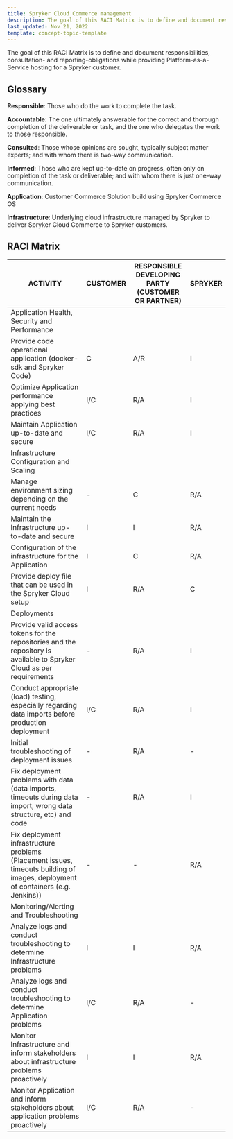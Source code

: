 ```yaml
---
title: Spryker Cloud Commerce management
description: The goal of this RACI Matrix is to define and document responsibilities, consultation- and reporting-obligations while providing Platform-as-a-Service hosting for a Spryker customer.
last_updated: Nov 21, 2022
template: concept-topic-template
---
```


The goal of this RACI Matrix is to define and document responsibilities, consultation- and reporting-obligations while providing Platform-as-a-Service hosting for a Spryker customer.

## Glossary

**Responsible**: Those who do the work to complete the task.

**Accountable**: The one ultimately answerable for the correct and thorough completion of the deliverable or task, and the one who delegates the work to those responsible.

**Consulted**: Those whose opinions are sought, typically subject matter experts; and with whom there is two-way communication.

**Informed**: Those who are kept up-to-date on progress, often only on completion of the task or deliverable; and with whom there is just one-way communication.


**Application**: Customer Commerce Solution build using Spryker Commerce OS

**Infrastructure**: Underlying cloud infrastructure managed by Spryker to deliver Spryker Cloud Commerce to Spryker customers.

## RACI Matrix

| ACTIVITY | CUSTOMER | RESPONSIBLE DEVELOPING PARTY (CUSTOMER OR PARTNER) | SPRYKER |
| --- | ---| --- | --- |
| Application Health, Security and Performance|
| Provide code operational application (docker-sdk and Spryker Code) | C | A/R | I | 
| Optimize Application  performance applying best practices | I/C | R/A | I | 
| Maintain Application up-to-date and secure | I/C | R/A | I |
| Infrastructure Configuration and Scaling | 
| Manage environment sizing depending on the current needs | - | C | R/A |
| Maintain the Infrastructure up-to-date and secure | I | I | R/A |
| Configuration of the infrastructure for the Application | I | C | R/A |
| Provide deploy file that can be used in the Spryker Cloud setup | I | R/A | C |
| Deployments |
| Provide valid access tokens for the repositories and the repository is available to Spryker Cloud as per requirements | - | R/A | I |
| Conduct appropriate (load) testing, especially regarding data imports before production deployment | I/C | R/A | I |
| Initial troubleshooting of deployment issues | - | R/A | - |
| Fix deployment problems with data (data imports, timeouts during data import, wrong data structure, etc) and code | - | R/A | I |
| Fix deployment infrastructure problems (Placement issues, timeouts building of images, deployment of containers (e.g. Jenkins)) | - | - | R/A |
| Monitoring/Alerting and Troubleshooting |
| Analyze logs and conduct troubleshooting to determine Infrastructure problems | I | I| R/A |
| Analyze logs and conduct troubleshooting to determine Application problems | I/C | R/A | - |
| Monitor Infrastructure and inform stakeholders about infrastructure problems proactively | I | I | R/A |
| Monitor Application and inform stakeholders about application problems proactively | I/C | R/A | - |
